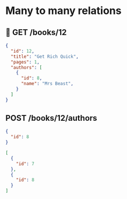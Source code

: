 # Many to many relations

## 🐐 GET /books/12

```json
{
  "id": 12,
  "title": "Get Rich Quick",
  "pages": 1,
  "authors": [
    {
      "id": 8,
      "name": "Mrs Beast",
    }
  ]
}
```

## POST /books/12/authors

```json
{
  "id": 8
}
```

```json
[
  {
    "id": 7
  },
  {
    "id": 8
  }
]
```
